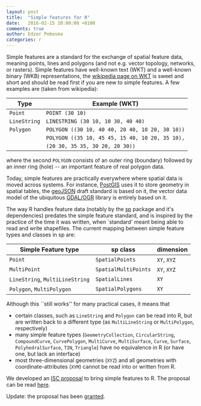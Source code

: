 ```yaml
---
layout: post
title:  "Simple features for R"
date:   2016-02-15 10:00:00 +0100
comments: true
author: Edzer Pebesma
categories: r
---
```


Simple features are a standard for the exchange of spatial feature
data, meaning points, lines and polygons (and not e.g. vector
topology, networks, or rasters). Simple features have well-known text
(WKT) and a well-known binary (WKB) representations, the [wikipedia
page on WKT](https://en.wikipedia.org/wiki/Well-known_text) is
sweet and short and should be read first if you are new to simple
features. A few examples are (taken from wikipedia):

Type        |Example (WKT)
------------|---------------------------------------------
`Point`     |`POINT (30 10)`
`LineString`|`LINESTRING (30 10, 10 30, 40 40)`
`Polygon`   |`POLYGON ((30 10, 40 40, 20 40, 10 20, 30 10))`
            |`POLYGON ((35 10, 45 45, 15 40, 10 20, 35 10),`
            |`(20 30, 35 35, 30 20, 20 30))`

where the second `POLYGON` consists of an outer ring (boundary)
followed by an inner ring (hole) -- an important feature of real
polygon data.

Today, simple features are practically everywhere where spatial data is
moved across systems. For instance, [PostGIS](http://www.postgis.net/)
uses it to store geometry in spatial tables, the
[geoJSON](https://datatracker.ietf.org/doc/draft-ietf-geojson/?include_text=1)
draft standard is based on it, the vector data model of the ubiquitous
[GDAL/OGR](http://www.gdal.org/) library is entirely based on it.

The way R handles feature data (notably by the
[sp](https://cran.r-project.org/package=sp) package and it's
dependencies) predates the simple feature standard, and is inspired
by the practice of the time it was written, when `standard' meant
being able to read and write shapefiles.  The current mapping
between simple feature types and classes in sp are:

Simple Feature type            | sp class                | dimension
-------------------------------|-------------------------|----------
`Point`                        | `SpatialPoints`         | `XY`, `XYZ`
`MultiPoint`                   | `SpatialMultiPoints`    | `XY`, `XYZ`
`LineString`, `MultiLineString`| `SpatialLines`          | `XY`
`Polygon`, `MultiPolygon`      | `SpatialPolygons`       | `XY`


Although this ``still works'' for many practical cases, it means that

* certain classes, such as `LineString` and `Polygon` can be read into R, but are written back to a different type (as `MultiLineString` or `MultiPolygon`, respectively)
* many simple feature types (`GeometryCollection`, `CircularString`, `CompoundCurve`, `CurvePolygon`, `MultiCurve`, `MultiSurface`, `Curve`, `Surface`, `PolyhedralSurface`, `TIN`, `Triangle`) have no equivalence in R (or have one, but lack an interface)
* most three-dimensional geometries (`XYZ`) and all geometries with coordinate-attributes (`XYM`) cannot be read into or written from R.

We developed an [ISC proposal](https://www.r-consortium.org/about/isc/proposals) to
bring simple features to R. The proposal can be read [here](https://github.com/edzer/sfr).

Update: the proposal has been [granted](https://www.r-consortium.org/news/announcement/2016/03/r-consortium-funds-technical-initiatives-community-events-and-training).
